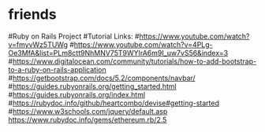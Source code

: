 # friends
#Ruby on Rails Project
#Tutorial Links:
#https://www.youtube.com/watch?v=fmyvWz5TUWg
#https://www.youtube.com/watch?v=4PLg-Oe3MfA&list=PLm8ctt9NhMNV75T9WYIrA6m9I_uw7vS56&index=3
#https://www.digitalocean.com/community/tutorials/how-to-add-bootstrap-to-a-ruby-on-rails-application
#https://getbootstrap.com/docs/5.2/components/navbar/
#https://guides.rubyonrails.org/getting_started.html
#https://guides.rubyonrails.org/index.html
#https://rubydoc.info/github/heartcombo/devise#getting-started
#https://www.w3schools.com/jquery/default.asp
https://www.rubydoc.info/gems/ethereum.rb/2.5